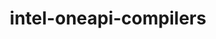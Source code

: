 ---
title: "intel-oneapi-compilers"
layout: cache
categories: [package, develop-2025-05-04]
meta: {"compilers": ["gcc@12.4.0"], "num_specs": 1, "num_specs_by_stack": {"aws-pcluster-x86_64_v4": 1, "root": 1}, "oss": ["amzn2"], "platforms": ["linux"], "stacks": ["aws-pcluster-x86_64_v4", "root"], "targets": ["x86_64_v3"], "versions": ["2024.1.0"]}
spec_details: [{"compiler": "gcc@12.4.0", "hash": "f5u3psfhbwscasajkn324igtupn3blop", "os": "amzn2", "platform": "linux", "size": "-", "stacks": ["aws-pcluster-x86_64_v4", "root"], "target": "x86_64_v3", "variants": ["build_system=generic", "+envmods"], "versions": ["2024.1.0"]}]
---